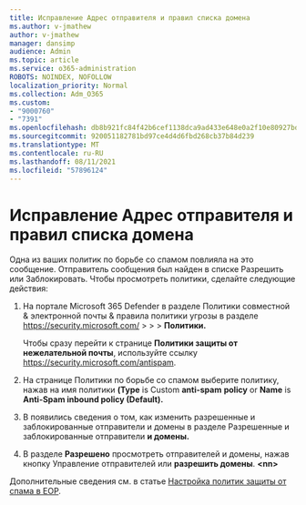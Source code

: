 ```yaml
---
title: Исправление Адрес отправителя и правил списка домена
ms.author: v-jmathew
author: v-jmathew
manager: dansimp
audience: Admin
ms.topic: article
ms.service: o365-administration
ROBOTS: NOINDEX, NOFOLLOW
localization_priority: Normal
ms.collection: Adm_O365
ms.custom:
- "9000760"
- "7391"
ms.openlocfilehash: db8b921fc84f42b6cef1138dca9ad433e648e0a2f10e80927bd5b0222bfeae3b
ms.sourcegitcommit: 920051182781bd97ce4d4d6fbd268cb37b84d239
ms.translationtype: MT
ms.contentlocale: ru-RU
ms.lasthandoff: 08/11/2021
ms.locfileid: "57896124"
---
```

# <a name="fix-sender-addressdomain-list-rules"></a>Исправление Адрес отправителя и правил списка домена

Одна из ваших политик по борьбе со спамом повлияла на это сообщение. Отправитель сообщения был найден в списке Разрешить или Заблокировать. Чтобы просмотреть политики, сделайте следующие действия:

1. На портале Microsoft 365 Defender в разделе Политики совместной & электронной почты & правила политики угрозы в разделе <https://security.microsoft.com/>  \>  \>  \>  **Политики.**

   Чтобы сразу перейти к странице **Политики защиты от нежелательной почты**, используйте ссылку <https://security.microsoft.com/antispam>.

2. На странице Политики по борьбе со спамом выберите политику, нажав на имя политики **(Type** is Custom **anti-spam** **policy** or **Name** is **Anti-Spam inbound policy (Default).**
3. В появились сведения о  том, как изменить разрешенные и заблокированные отправители и домены в разделе Разрешенные и заблокированные отправители **и домены.**
4. В разделе **Разрешено** просмотреть отправителей и домены, нажав кнопку Управление отправителей или **разрешить домены**. **\<nn\>**

Дополнительные сведения см. в статье [Настройка политик защиты от спама в EOP](https://docs.microsoft.com/microsoft-365/security/office-365-security/configure-your-spam-filter-policies).
